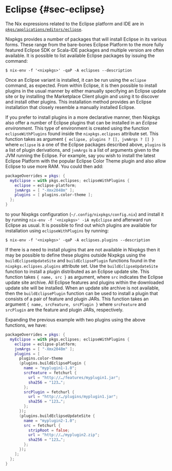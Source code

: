 # Eclipse {#sec-eclipse}

The Nix expressions related to the Eclipse platform and IDE are in [`pkgs/applications/editors/eclipse`](https://github.com/NixOS/nixpkgs/blob/master/pkgs/applications/editors/eclipse).

Nixpkgs provides a number of packages that will install Eclipse in its various forms. These range from the bare-bones Eclipse Platform to the more fully featured Eclipse SDK or Scala-IDE packages and multiple version are often available. It is possible to list available Eclipse packages by issuing the command:

```ShellSession
$ nix-env -f '<nixpkgs>' -qaP -A eclipses --description
```

Once an Eclipse variant is installed, it can be run using the `eclipse` command, as expected. From within Eclipse, it is then possible to install plugins in the usual manner by either manually specifying an Eclipse update site or by installing the Marketplace Client plugin and using it to discover and install other plugins. This installation method provides an Eclipse installation that closely resemble a manually installed Eclipse.

If you prefer to install plugins in a more declarative manner, then Nixpkgs also offer a number of Eclipse plugins that can be installed in an _Eclipse environment_. This type of environment is created using the function `eclipseWithPlugins` found inside the `nixpkgs.eclipses` attribute set. This function takes as argument `{ eclipse, plugins ? [], jvmArgs ? [] }` where `eclipse` is a one of the Eclipse packages described above, `plugins` is a list of plugin derivations, and `jvmArgs` is a list of arguments given to the JVM running the Eclipse. For example, say you wish to install the latest Eclipse Platform with the popular Eclipse Color Theme plugin and also allow Eclipse to use more RAM. You could then add:

```nix
packageOverrides = pkgs: {
  myEclipse = with pkgs.eclipses; eclipseWithPlugins {
    eclipse = eclipse-platform;
    jvmArgs = [ "-Xmx2048m" ];
    plugins = [ plugins.color-theme ];
  };
}
```

to your Nixpkgs configuration (`~/.config/nixpkgs/config.nix`) and install it by running `nix-env -f '<nixpkgs>' -iA myEclipse` and afterward run Eclipse as usual. It is possible to find out which plugins are available for installation using `eclipseWithPlugins` by running:

```ShellSession
$ nix-env -f '<nixpkgs>' -qaP -A eclipses.plugins --description
```

If there is a need to install plugins that are not available in Nixpkgs then it may be possible to define these plugins outside Nixpkgs using the `buildEclipseUpdateSite` and `buildEclipsePlugin` functions found in the `nixpkgs.eclipses.plugins` attribute set. Use the `buildEclipseUpdateSite` function to install a plugin distributed as an Eclipse update site. This function takes `{ name, src }` as argument, where `src` indicates the Eclipse update site archive. All Eclipse features and plugins within the downloaded update site will be installed. When an update site archive is not available, then the `buildEclipsePlugin` function can be used to install a plugin that consists of a pair of feature and plugin JARs. This function takes an argument `{ name, srcFeature, srcPlugin }` where `srcFeature` and `srcPlugin` are the feature and plugin JARs, respectively.

Expanding the previous example with two plugins using the above functions, we have:

```nix
packageOverrides = pkgs: {
  myEclipse = with pkgs.eclipses; eclipseWithPlugins {
    eclipse = eclipse-platform;
    jvmArgs = [ "-Xmx2048m" ];
    plugins = [
      plugins.color-theme
      (plugins.buildEclipsePlugin {
        name = "myplugin1-1.0";
        srcFeature = fetchurl {
          url = "http://…/features/myplugin1.jar";
          sha256 = "123…";
        };
        srcPlugin = fetchurl {
          url = "http://…/plugins/myplugin1.jar";
          sha256 = "123…";
        };
      });
      (plugins.buildEclipseUpdateSite {
        name = "myplugin2-1.0";
        src = fetchurl {
          stripRoot = false;
          url = "http://…/myplugin2.zip";
          sha256 = "123…";
        };
      });
    ];
  };
}
```
